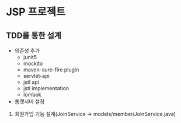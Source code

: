 # JSP 프로젝트

## TDD를 통한 설계
- 의존성 추가 
    - junit5
    - mockito
    - maven-sure-fire plugin
    - servlet-api
    - jstl api
    - jstl implementation
    - lombok
- 톰캣서버 설정
1. 회원가입 기능 설계(JoinService -> models/member/JoinService.java)
